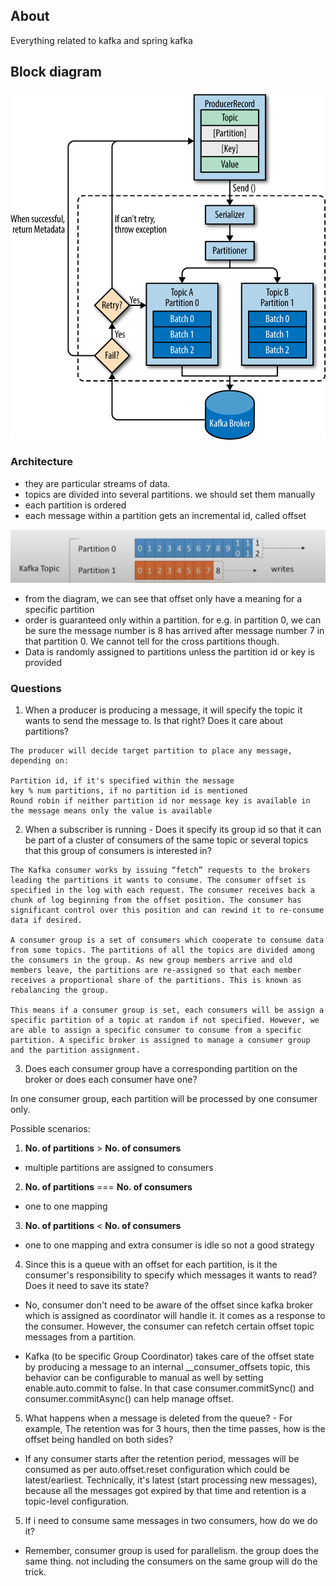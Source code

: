 ## About

Everything related to kafka and spring kafka

## Block diagram

![alt text](kafka.png?raw=true)

### Architecture

- they are particular streams of data.
- topics are divided into several partitions. we should set them manually
- each partition is ordered
- each message within a partition gets an incremental id, called offset

![Partition diagram](kafka-partition.png?raw=true)

- from the diagram, we can see that offset only have a meaning
  for a specific partition
- order is guaranteed only within a partition. for e.g. in partition 0, we can be sure the message number is 8 has arrived
  after message number 7 in that partition 0. We cannot tell for
  the cross partitions though.
- Data is randomly assigned to partitions unless the partition id
  or key is provided

### Questions

1. When a producer is producing a message, it will specify the topic it wants to send the message to. Is that right? Does it care about partitions?

```
The producer will decide target partition to place any message, depending on:

Partition id, if it's specified within the message
key % num partitions, if no partition id is mentioned
Round robin if neither partition id nor message key is available in the message means only the value is available
```

2. When a subscriber is running - Does it specify its group id so that it can be part of a cluster of consumers of the same topic or several topics that this group of consumers is interested in?

```
The Kafka consumer works by issuing “fetch” requests to the brokers leading the partitions it wants to consume. The consumer offset is specified in the log with each request. The consumer receives back a chunk of log beginning from the offset position. The consumer has significant control over this position and can rewind it to re-consume data if desired.

A consumer group is a set of consumers which cooperate to consume data from some topics. The partitions of all the topics are divided among the consumers in the group. As new group members arrive and old members leave, the partitions are re-assigned so that each member receives a proportional share of the partitions. This is known as rebalancing the group.

This means if a consumer group is set, each consumers will be assign a specific partition of a topic at random if not specified. However, we are able to assign a specific consumer to consume from a specific partition. A specific broker is assigned to manage a consumer group and the partition assignment.
```

3. Does each consumer group have a corresponding partition on the broker or does each consumer have one?

In one consumer group, each partition will be processed by one consumer only.

Possible scenarios:

1. **No. of partitions** > **No. of consumers**

- multiple partitions are assigned to consumers

2. **No. of partitions** === **No. of consumers**

- one to one mapping

3. **No. of partitions** < **No. of consumers**

- one to one mapping and extra consumer is idle so not a good strategy

4. Since this is a queue with an offset for each partition, is it the consumer's responsibility to specify which messages it wants to read? Does it need to save its state?

- No, consumer don't need to be aware of the offset since kafka broker which is assigned as coordinator will handle it. it comes as a response to the consumer. However, the consumer can refetch certain offset topic messages from a partition.

- Kafka (to be specific Group Coordinator) takes care of the offset state by producing a message to an internal \_\_consumer_offsets topic, this behavior can be configurable to manual as well by setting enable.auto.commit to false. In that case consumer.commitSync() and consumer.commitAsync() can help manage offset.

5. What happens when a message is deleted from the queue? - For example, The retention was for 3 hours, then the time passes, how is the offset being handled on both sides?

- If any consumer starts after the retention period, messages will be consumed as per auto.offset.reset configuration which could be latest/earliest. Technically, it's latest (start processing new messages), because all the messages got expired by that time and retention is a topic-level configuration.

5. If i need to consume same messages in two consumers, how do we do it?

- Remember, consumer group is used for parallelism. the group does the same thing. not including the consumers on the same group will do the trick.
